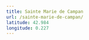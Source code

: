 ```yaml
---
title: Sainte Marie de Campan
url: /sainte-marie-de-campan/
latitude: 42.984
longitude: 0.227
---
```

